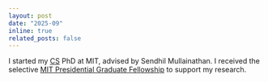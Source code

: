 ```yaml
---
layout: post
date: "2025-09"
inline: true
related_posts: false
---
```


I started my [CS](https://www.eecs.mit.edu/) PhD at MIT, advised by Sendhil Mullainathan. I received the selective [MIT Presidential Graduate Fellowship](https://oge.mit.edu/fellowships/presidential-graduate-fellowship-program/) to support my research.